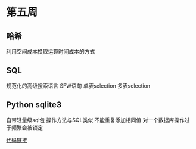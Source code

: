 # 第五周
## 哈希
利用空间成本换取运算时间成本的方式
## SQL
规范化的高级搜索语言
SFW语句
单表selection
多表selection
## Python sqlite3
自带轻量级sql包
操作方法与SQL类似
不能重复添加相同值
对一个数据库操作过于频繁会被锁定

[代码链接](https://github.com/angriff24/BDMI-trainningcodes/blob/master/Day05/05.ipynb)
